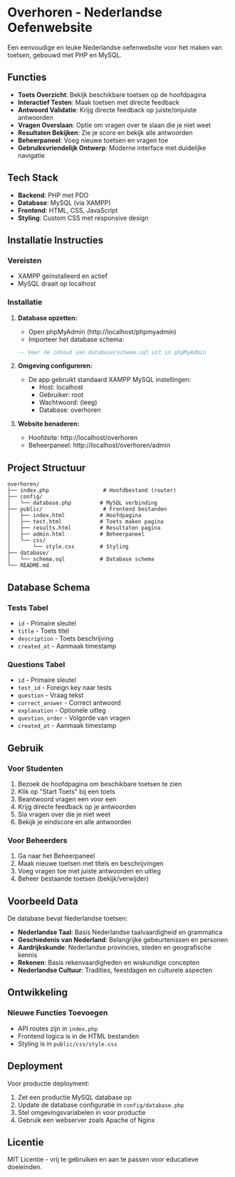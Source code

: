 # Overhoren - Nederlandse Oefenwebsite

Een eenvoudige en leuke Nederlandse oefenwebsite voor het maken van toetsen, gebouwd met PHP en MySQL.

## Functies

- **Toets Overzicht**: Bekijk beschikbare toetsen op de hoofdpagina
- **Interactief Testen**: Maak toetsen met directe feedback
- **Antwoord Validatie**: Krijg directe feedback op juiste/onjuiste antwoorden
- **Vragen Overslaan**: Optie om vragen over te slaan die je niet weet
- **Resultaten Bekijken**: Zie je score en bekijk alle antwoorden
- **Beheerpaneel**: Voeg nieuwe toetsen en vragen toe
- **Gebruiksvriendelijk Ontwerp**: Moderne interface met duidelijke navigatie

## Tech Stack

- **Backend**: PHP met PDO
- **Database**: MySQL (via XAMPP)
- **Frontend**: HTML, CSS, JavaScript
- **Styling**: Custom CSS met responsive design

## Installatie Instructies

### Vereisten
- XAMPP geïnstalleerd en actief
- MySQL draait op localhost

### Installatie

1. **Database opzetten:**
   - Open phpMyAdmin (http://localhost/phpmyadmin)
   - Importeer het database schema:
   ```sql
   -- Voer de inhoud van database/schema.sql uit in phpMyAdmin
   ```

2. **Omgeving configureren:**
   - De app gebruikt standaard XAMPP MySQL instellingen:
     - Host: localhost
     - Gebruiker: root
     - Wachtwoord: (leeg)
     - Database: overhoren

3. **Website benaderen:**
   - Hoofdsite: http://localhost/overhoren
   - Beheerpaneel: http://localhost/overhoren/admin

## Project Structuur

```
overhoren/
├── index.php                 # Hoofdbestand (router)
├── config/
│   └── database.php         # MySQL verbinding
├── public/                   # Frontend bestanden
│   ├── index.html           # Hoofdpagina
│   ├── test.html            # Toets maken pagina
│   ├── results.html         # Resultaten pagina
│   ├── admin.html           # Beheerpaneel
│   └── css/
│       └── style.css        # Styling
├── database/
│   └── schema.sql           # Database schema
└── README.md
```

## Database Schema

### Tests Tabel
- `id` - Primaire sleutel
- `title` - Toets titel
- `description` - Toets beschrijving
- `created_at` - Aanmaak timestamp

### Questions Tabel
- `id` - Primaire sleutel
- `test_id` - Foreign key naar tests
- `question` - Vraag tekst
- `correct_answer` - Correct antwoord
- `explanation` - Optionele uitleg
- `question_order` - Volgorde van vragen
- `created_at` - Aanmaak timestamp

## Gebruik

### Voor Studenten
1. Bezoek de hoofdpagina om beschikbare toetsen te zien
2. Klik op "Start Toets" bij een toets
3. Beantwoord vragen een voor een
4. Krijg directe feedback op je antwoorden
5. Sla vragen over die je niet weet
6. Bekijk je eindscore en alle antwoorden

### Voor Beheerders
1. Ga naar het Beheerpaneel
2. Maak nieuwe toetsen met titels en beschrijvingen
3. Voeg vragen toe met juiste antwoorden en uitleg
4. Beheer bestaande toetsen (bekijk/verwijder)

## Voorbeeld Data

De database bevat Nederlandse toetsen:
- **Nederlandse Taal**: Basis Nederlandse taalvaardigheid en grammatica
- **Geschiedenis van Nederland**: Belangrijke gebeurtenissen en personen
- **Aardrijkskunde**: Nederlandse provincies, steden en geografische kennis
- **Rekenen**: Basis rekenvaardigheden en wiskundige concepten
- **Nederlandse Cultuur**: Tradities, feestdagen en culturele aspecten

## Ontwikkeling

### Nieuwe Functies Toevoegen
- API routes zijn in `index.php`
- Frontend logica is in de HTML bestanden
- Styling is in `public/css/style.css`

## Deployment

Voor productie deployment:
1. Zet een productie MySQL database op
2. Update de database configuratie in `config/database.php`
3. Stel omgevingsvariabelen in voor productie
4. Gebruik een webserver zoals Apache of Nginx

## Licentie

MIT Licentie - vrij te gebruiken en aan te passen voor educatieve doeleinden.

